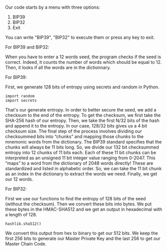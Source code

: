 Our code starts by a menu with three options:
  1. BIP39
  2. BIP32
  3. Exit
 
 You can write "BIP39", "BIP32" to execute them or press any key to exit.
 
 For BIP39 and BIP32:
    
When you have to enter a 12 words seed, the program checks if the seed is correct.
Indeed, it counts the number of words which should be equal to 12.
Then, it looks if all the words are in the dictionnary.

For BIP39:
    
First, we generate 128 bits of entropy using secrets and random in Python. 

    import random
    import secrets
That's our generate entropy. In order to better secure the seed, we add a checksum to the end of the entropy. To get the checksum, we first take the SHA-256 hash of our entropy. Then, we take the first N/32 bits of the hash and append it to the entropy. In our case, 128/32 bits gives us a 4 bit checksum size.
The final step of the process involves dividing our checksummed bits into “chunks” and mapping those chunks to the mnemonic words from the dictionary. The BIP39 standard specifies that the chunks will always be 11 bits long. So, we divide our 132 bit checksummed entropy into 12 chunks of 11 bits each. Each of these 11 bit chunks can be interpreted as an unsigned 11 bit integer value ranging from 0-2047. This “maps” to a word from the dictionary of 2048 words directly! These are standardized and listed in alphabetic order. So, we can take the 11 bit chunk as an index in the dictionary to extract the words we need. Finally, we get our 12 words.

For BIP32:

First we use our functions to find the entropy of 128 bits of the seed (without the checksum). Then we convert these bits into bytes. We put these bytes in the HMAC-SHA512 and we get an output in hexadecimal with a length of 128. 

    hashlib.sha512()
We convert this output from hex to binary to get our 512 bits. We keep the first 256 bits to generate our Master Private Key and the last 256 to get our Master Chain Code.
